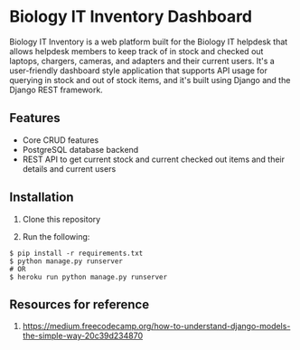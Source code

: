 # Biology IT Inventory Dashboard

Biology IT Inventory is a web platform built for the Biology IT helpdesk that allows helpdesk members to keep track of in stock and checked out laptops, chargers, cameras, and adapters and their current users. It's a user-friendly dashboard style application that supports API usage for querying in stock and out of stock items, and it's built using Django and the Django REST framework. 

## Features

- Core CRUD features 
- PostgreSQL database backend 
- REST API to get current stock and current checked out items and their details and current users 

## Installation 
1. Clone this repository

2. Run the following:

````
$ pip install -r requirements.txt
$ python manage.py runserver 
# OR 
$ heroku run python manage.py runserver
````


## Resources for reference 
1. https://medium.freecodecamp.org/how-to-understand-django-models-the-simple-way-20c39d234870

